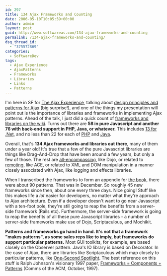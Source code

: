 ```yaml
---
id: 297
title: 134 Ajax Frameworks and Counting
date: 2006-05-10T10:05:59+00:00
author: admin
layout: post
guid: http://www.softwareas.com/134-ajax-frameworks-and-counting
permalink: /134-ajax-frameworks-and-counting/
dsq_thread_id:
  - "375572869"
categories:
  - SoftwareDev
tags:
  - Ajax Experience
  - AjaxPatterns
  - Frameworks
  - Libraries
  - Links
  - Patterns
---
```

I'm here in SF for <a href="http://theajaxexperience.com">The Ajax Experience</a>, talking about <a href="http://theajaxexperience.com/speaker_topic_view.jsp?topicId=274">design principles and patterns for Ajax</a> (big surprise!), and one of the things my presentation will point out is the importance of libraries and frameworks in implementing Ajax patterns. Ahead of the talk, I just did a quick count of <a href="http://ajaxpatterns.org/Ajax_Frameworks">frameworks and libraries on the wiki</a>. Turns out there are <b>58 in pure Javascript and another 76 with back-end support in PHP, Java, or whatever.</b> This includes <a href="http://ajaxpatterns.org/DotNet_Ajax_Frameworks">13 for .Net</a>, and no less than 22 for each of <a href="http://ajaxpatterns.org/PHP_Ajax_Frameworks">PHP</a> and <a href="http://ajaxpatterns.org/Java_Ajax_Frameworks">Java</a>.

Overall, that's <b>134 Ajax frameworks and libraries out there</b>, many of them under a year old! It's true that a few of the pure Javascript libraries are things like Drag-And-Drop that have been around a few years, but only a few of those. The rest are <a href="http://ajaxpatterns.org/Javascript_Multipurpose_Frameworks">all-encompassing</a>, like Dojo, or related to <a href="http://ajaxpatterns.org/Javascript_Remoting_Frameworks">remoting</a>, like ACE, or related to XML and DOM manipulation in a manner closely associated with Ajax, like logging and effects libraries.

When I transcribed the frameworks to form an appendix for <a href="http://ajaxpatterns.org">the book</a>, there were about 90 patterns. That was in December. So roughly 45 new frameworks since then, about one every three days. Nice going! Stuff like this makes life a *lot* easier for developers, no matter what they're approach to Ajax architecture. Even if a developer doesn't want to go near Javascript with a ten-foot pole, they're still going to reap the benefits from a server-side framework (Rails etc). Furthermore, the server-side framework is going to reap the benefits of all these pure Javascript libraries - a number of server-side frameworks make use of Dojo, Scriptaculous, and Mochikit.

<b>Patterns and frameworks go hand in hand. It's not that a framework "makes patterns", as some sales reps like to imply, but frameworks do support particular patterns.</b> Most GUI toolkits, for example, are based closely on the Observer pattern. Java's IO library is based on Decorator. In the case of Ajax, there are libraries like Scriptaculous which map closely to particular patterns, like <a href="http://ajaxpatterns.org/One-Second_Spotlight">One-Second Spotlight</a>. The best reference on this stuff is Ralph Johnson's visionary 1997 paper, <a href="http://www.idi.ntnu.no/grupper/su/courses/dif8901/papers2003/P-r22-johnson97.pdf">Frameworks = Components + Patterns</a> (Comms of the ACM, October, 1997).